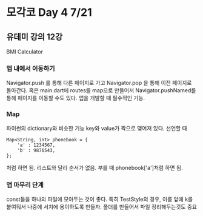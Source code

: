 # 모각코 Day 4 7/21
## 유데미 강의 12강
BMI Calculator

### 앱 내에서 이동하기
Navigator.push 를 통해 다른 페이지로 가고
Navigator.pop 을 통해 이전 페이지로 돌아간다.
혹은 main.dart에 routes를 map으로 만들어서 Navigator.pushNamed를 통해 페이지를 이동할 수도 있다.
앱을 개발할 때 필수적인 기능.
    
### Map
파이썬의 dictionary와 비슷한 기능
key와 value가 짝으로 맺어져 있다.
선언할 때
```
Map<String, int> phonebook = {
    'a' : 1234567,
    'b' : 9876543,
};
```
처럼 하면 됨.
리스트와 달리 순서가 없음. 부를 때 phonebook['a']처럼 하면 됨.


### 앱 마무리 단계
const들을 하나의 파일에 모아두는 것이 좋다.
특히 TestStyle의 경우, 이름 앞에 k를 붙여둬서 나중에 서치에 용이하도록 만들자.
폴더를 만들어서 파일 정리해두는것도 중요
